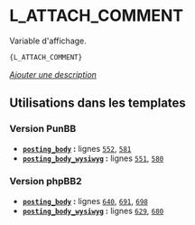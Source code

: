 # L_ATTACH_COMMENT


Variable d'affichage.

```html
{L_ATTACH_COMMENT}
```

[*Ajouter une description*](https://fa-tvars.appspot.com/var/L_ATTACH_COMMENT)

## Utilisations dans les templates

### Version PunBB
* __[`posting_body`](../tpl/var/punbb/posting_body.md#readme) :__ lignes [`552`](../tpl/src/punbb/posting_body.tpl#L552), [`581`](../tpl/src/punbb/posting_body.tpl#L581)
* __[`posting_body_wysiwyg`](../tpl/var/punbb/posting_body_wysiwyg.md#readme) :__ lignes [`551`](../tpl/src/punbb/posting_body_wysiwyg.tpl#L551), [`580`](../tpl/src/punbb/posting_body_wysiwyg.tpl#L580)

### Version phpBB2
* __[`posting_body`](../tpl/var/subsilver/posting_body.md#readme) :__ lignes [`640`](../tpl/src/subsilver/posting_body.tpl#L640), [`691`](../tpl/src/subsilver/posting_body.tpl#L691), [`698`](../tpl/src/subsilver/posting_body.tpl#L698)
* __[`posting_body_wysiwyg`](../tpl/var/subsilver/posting_body_wysiwyg.md#readme) :__ lignes [`629`](../tpl/src/subsilver/posting_body_wysiwyg.tpl#L629), [`680`](../tpl/src/subsilver/posting_body_wysiwyg.tpl#L680)